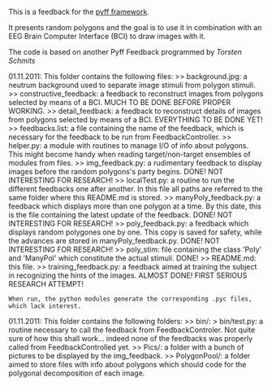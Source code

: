 
This is a feedback for the [pyff framework](http://github.com/venthur/pyff "Pyff Framework").

It presents random polygons and the goal is to use it in combination with an EEG Brain Computer Interface (BCI) to draw images with it.

The code is based on another Pyff Feedback programmed by *Torsten Schmits*

01.11.2011: This folder contains the following files: 
        >> background.jpg: a neutrum background used to separate image stimuli from polygon stimuli. 
        >> constructive_feedback: a feedback to reconstruct images from polygons selected by means of a BCI. MUCH TO BE DONE BEFORE PROPER WORKING. 
        >> detail_feedback: a feedback to reconstruct details of images from polygons selected by means of a BCI. EVERYTHING TO BE DONE YET! 
        >> feedbacks.list: a file containing the name of the feedback, which is necessary for the feedback to be run from FeedbackController. 
        >> helper.py: a module with routines to manage I/O of info about polygons. This might become handy when reading target/non-target ensembles of modules from files. 
        >> img_feedback.py: a rudimentary feedback to display images before the random polygons's party begins. DONE! NOT INTERESTING FOR RESEARCH! 
        >> localTest.py: a routine to run the different feedbacks one after another. In this file all paths are referred to the same folder where this README.md is stored. 
        >> manyPoly_feedback.py: a feedback which displays more than one polygon at a time. By this date, this is the file containing the latest update of the feedback. DONE! NOT INTERESTING FOR RESEARCH! 
        >> poly_feedback.py: a feedback which displays random polygones one by one. This copy is saved for safety, while the advances are stored in manyPoly_feedback.py. DONE! NOT INTERESTING FOR RESEARCH! 
        >> poly_stim: file containing the class 'Poly' and 'ManyPol' which constitute the actual stimuli. DONE! 
        >> README.md: this file. 
        >> training_feedback.py: a feedback aimed at training the subject in recognizing the hints of the images. ALMOST DONE! FIRST SERIOUS RESEARCH ATTEMPT! 
    
    When run, the python modules generate the corresponding .pyc files, which lack interest. 

01.11.2011: This folder contains the following folders: 
        >> bin/: 
                > bin/test.py: a routine necessary to call the feedback from FeedbackControler. Not quite sure of how this shall work... indeed none of the feedbacks was properly called from FeedbackControlled yet. 
        >> Pics/: a folder with a bunch of pictures to be displayed by the img_feedback. 
        >> PolygonPool/: a folder aimed to store files with info about polygons which should code for the polygonal decomposition of each image. 
                
                
                
                
                
                
                
                
